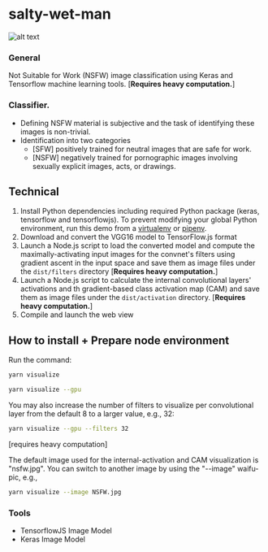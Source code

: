 # salty-wet-man

![alt text](https://github.com/lucylow/salty-wet-man/blob/master/64330371_573206533208216_2036770996110753792_n.png)

### General
Not Suitable for Work (NSFW) image classification using Keras and Tensorflow machine learning tools. [**Requires heavy computation.**]

### Classifier. 
* Defining NSFW material is subjective and the task of identifying these images is non-trivial.
* Identification into two categories
  * [SFW] positively trained for neutral images that are safe for work.
  * [NSFW] negatively trained for pornographic images involving sexually explicit images, acts, or drawings.

## Technical

1. Install Python dependencies including required
   Python package (keras, tensorflow and tensorflowjs). To prevent 
   modifying your global Python environment, run this demo from
   a [virtualenv](https://virtualenv.pypa.io/en/latest/) or
   [pipenv](https://pipenv.readthedocs.io/en/latest/).
2. Download and convert the VGG16 model to TensorFlow.js format
3. Launch a Node.js script to load the converted model and compute
   the maximally-activating input images for the convnet's filters
   using gradient ascent in the input space and save them as image
   files under the `dist/filters` directory [**Requires heavy computation.**]
4. Launch a Node.js script to calculate the internal convolutional
   layers' activations and th gradient-based class activation
   map (CAM) and save them as image files under the
   `dist/activation` directory. [**Requires heavy computation.**]
5. Compile and launch the web view

## How to install + Prepare node environment

Run the command:
```sh
yarn visualize
```

```sh
yarn visualize --gpu
```

You may also increase the number of filters to visualize per convolutional
layer from the default 8 to a larger value, e.g., 32:

```sh
yarn visualize --gpu --filters 32
```
 [requires heavy computation]

The default image used for the internal-activation and CAM visualization is
"nsfw.jpg". You can switch to another image by using the "--image" waifu-pic, e.g.,

```sh
yarn visualize --image NSFW.jpg
```


### Tools
* TensorflowJS Image Model
* Keras Image Model






